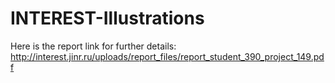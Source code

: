 # INTEREST-Illustrations
Here is the report link for further details: http://interest.jinr.ru/uploads/report_files/report_student_390_project_149.pdf

